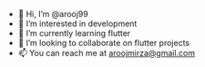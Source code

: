 - 👋 Hi, I’m @arooj99
- 👀 I’m interested in development
- 🌱 I’m currently learning flutter
- 💞️ I’m looking to collaborate on flutter projects
- 📫 You can reach me at aroojmirza@gmail.com

<!---
arooj99/arooj99 is a ✨ special ✨ repository because its `README.md` (this file) appears on your GitHub profile.
You can click the Preview link to take a look at your changes.
--->
